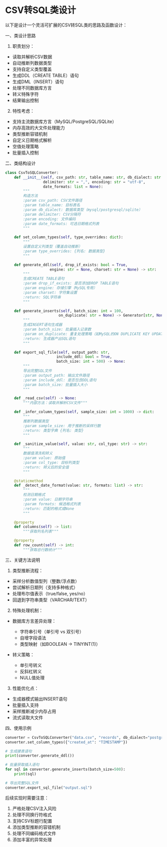# CSV转SQL类设计

以下是设计一个灵活可扩展的CSV转SQL类的思路及函数设计：

一、类设计思路
1. 职责划分：
- 读取并解析CSV数据
- 自动推断列数据类型
- 支持自定义类型覆盖
- 生成DDL（CREATE TABLE）语句
- 生成DML（INSERT）语句
- 处理不同数据库方言
- 转义特殊字符
- 结果输出控制

2. 特性考虑：
- 支持主流数据库方言（MySQL/PostgreSQL/SQLite）
- 内存高效的大文件处理能力
- 类型推断容错机制
- 自定义日期格式解析
- 空值处理策略
- 批量插入控制

二、类结构设计

```python
class CsvToSQLConverter:
    def __init__(self, csv_path: str, table_name: str, db_dialect: str = "mysql", 
                 delimiter: str = ",", encoding: str = "utf-8", 
                 date_formats: list = None):
        """
        构造方法
        :param csv_path: CSV文件路径
        :param table_name: 目标表名
        :param db_dialect: 数据库类型（mysql/postgresql/sqlite）
        :param delimiter: CSV分隔符
        :param encoding: 文件编码
        :param date_formats: 可选日期格式列表
        """

    def set_column_types(self, type_overrides: dict):
        """
        设置自定义列类型（覆盖自动推断）
        :param type_overrides: {列名: 数据类型}
        """

    def generate_ddl(self, drop_if_exists: bool = True, 
                    engine: str = None, charset: str = None) -> str:
        """
        生成CREATE TABLE语句
        :param drop_if_exists: 是否添加DROP TABLE语句
        :param engine: 存储引擎（MySQL专用）
        :param charset: 字符集设置
        :return: SQL字符串
        """

    def generate_inserts(self, batch_size: int = 100, 
                        on_duplicate: str = None) -> Generator[str, None, None]:
        """
        生成INSERT语句生成器
        :param batch_size: 批量插入记录数
        :param on_duplicate: 重复处理策略（如MySQL的ON DUPLICATE KEY UPDATE）
        :return: 生成器产出SQL语句
        """

    def export_sql_file(self, output_path: str, 
                       include_ddl: bool = True, 
                       batch_size: int = 500) -> None:
        """
        导出完整SQL文件
        :param output_path: 输出文件路径
        :param include_ddl: 是否包含DDL语句
        :param batch_size: 批量插入大小
        """

    def _read_csv(self) -> None:
        """内部方法：读取并解析CSV文件"""

    def _infer_column_types(self, sample_size: int = 1000) -> dict:
        """
        推断列数据类型
        :param sample_size: 用于推断的采样行数
        :return: 类型字典 {列名: 类型}
        """

    def _sanitize_value(self, value: str, col_type: str) -> str:
        """
        数据值清洗和转义
        :param value: 原始值
        :param col_type: 目标列类型
        :return: 转义后的安全值
        """

    @staticmethod
    def _detect_date_format(value: str, formats: list) -> str:
        """
        检测日期格式
        :param value: 日期字符串
        :param formats: 候选格式列表
        :return: 匹配的格式或None
        """

    @property
    def columns(self) -> list:
        """获取列名列表"""

    @property
    def row_count(self) -> int:
        """获取总行数统计"""
```

三、关键方法说明

1. 类型推断流程：
- 采样分析数值型列（整数/浮点数）
- 尝试解析日期列（支持多种格式）
- 处理布尔值表示（true/false, yes/no）
- 回退到字符串类型（VARCHAR/TEXT）

2. 特殊处理机制：
- 数据库方言差异处理：
  - 字符串引号（单引号 vs 双引号）
  - 自增字段语法
  - 类型映射（如BOOLEAN -> TINYINT(1)）

- 转义策略：
  - 单引号转义
  - 反斜杠转义
  - NULL值处理

3. 性能优化点：
- 生成器模式输出INSERT语句
- 批量插入支持
- 采样推断减少内存占用
- 流式读取大文件

四、使用示例
```python
converter = CsvToSQLConverter("data.csv", "records", db_dialect="postgresql")
converter.set_column_types({"created_at": "TIMESTAMP"})

# 生成建表语句
print(converter.generate_ddl())

# 批量获取插入语句
for sql in converter.generate_inserts(batch_size=500):
    print(sql)

# 导出完整SQL文件
converter.export_sql_file("output.sql")
```

后续实现时需要注意：
1. 严格处理CSV注入风险
2. 处理不同换行符格式
3. 支持CSV标题行配置
4. 添加类型推断的容错机制
5. 处理不同编码格式文件
6. 添加丰富的异常处理